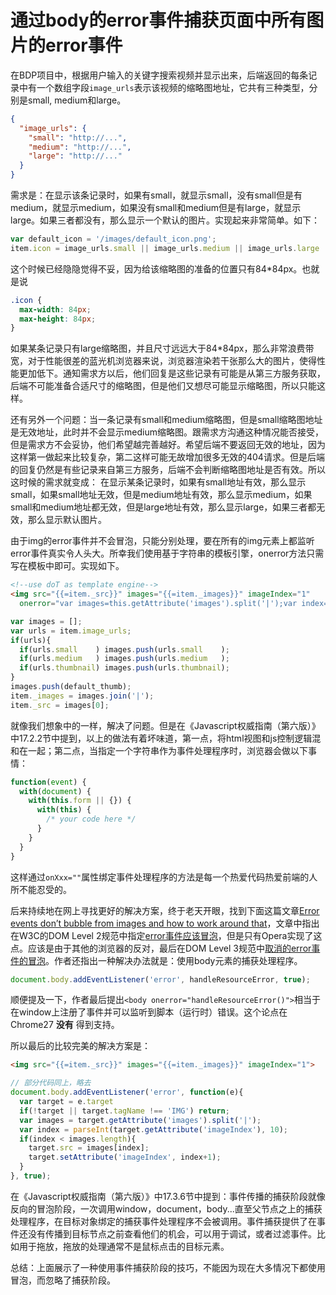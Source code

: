 通过body的error事件捕获页面中所有图片的error事件
===
在BDP项目中，根据用户输入的关键字搜索视频并显示出来，后端返回的每条记录中有一个数组字段`image_urls`表示该视频的缩略图地址，它共有三种类型，分别是small, medium和large。
```json
{
  "image_urls": {
    "small": "http://...",
    "medium": "http://...",
    "large": "http://..."
  }
}
```
需求是：在显示该条记录时，如果有small，就显示small，没有small但是有medium，就显示medium，如果没有small和medium但是有large，就显示large。如果三者都没有，那么显示一个默认的图片。实现起来非常简单。如下：
```js
var default_icon = '/images/default_icon.png';
item.icon = image_urls.small || image_urls.medium || image_urls.large || default_icon;
```
这个时候已经隐隐觉得不妥，因为给该缩略图的准备的位置只有84*84px。也就是说
```css
.icon {
  max-width: 84px;
  max-height: 84px;
}
```
如果某条记录只有large缩略图，并且尺寸远远大于84*84px，那么非常浪费带宽，对于性能很差的蓝光机浏览器来说，浏览器渲染若干张那么大的图片，使得性能更加低下。通知需求方以后，他们回复是这些记录有可能是从第三方服务获取，后端不可能准备合适尺寸的缩略图，但是他们又想尽可能显示缩略图，所以只能这样。  

还有另外一个问题：当一条记录有small和medium缩略图，但是small缩略图地址是无效地址，此时并不会显示medium缩略图。跟需求方沟通这种情况能否接受，但是需求方不会妥协，他们希望越完善越好。希望后端不要返回无效的地址，因为这样第一做起来比较复杂，第二这样可能无故增加很多无效的404请求。但是后端的回复仍然是有些记录来自第三方服务，后端不会判断缩略图地址是否有效。所以这时候的需求就变成：
在显示某条记录时，如果有small地址有效，那么显示small，如果small地址无效，但是medium地址有效，那么显示medium，如果small和medium地址都无效，但是large地址有效，那么显示large，如果三者都无效，那么显示默认图片。  

由于img的error事件并不会冒泡，只能分别处理，要在所有的img元素上都监听error事件真实令人头大。所幸我们使用基于字符串的模板引擎，onerror方法只需写在模板中即可。实现如下。
```html
<!--use doT as template engine-->
<img src="{{=item._src}}" images="{{=item._images}}" imageIndex="1" 
  onerror="var images=this.getAttribute('images').split('|');var index=parseInt(this.getAttribute('imageIndex'),10);if(index<images.length){this.src=images[index];this.setAttribute('imageIndex', index+1)}"/>
```
```js
var images = [];
var urls = item.image_urls;
if(urls){
  if(urls.small    ) images.push(urls.small    );
  if(urls.medium   ) images.push(urls.medium   );
  if(urls.thumbnail) images.push(urls.thumbnail);
}
images.push(default_thumb);
item._images = images.join('|');
item._src = images[0];
```
就像我们想象中的一样，解决了问题。但是在《Javascript权威指南（第六版）》中17.2.2节中提到，以上的做法有着坏味道，第一点，将html视图和js控制逻辑混和在一起；第二点，当指定一个字符串作为事件处理程序时，浏览器会做以下事情：
```js
function(event) {
  with(document) {
    with(this.form || {}) {
      with(this) {
        /* your code here */
      }
    }
  }
}
```
这样通过`onXxx=""`属性绑定事件处理程序的方法是每一个热爱代码热爱前端的人所不能忍受的。  

后来持续地在网上寻找更好的解决方案，终于老天开眼，找到下面这篇文章[Error events don’t bubble from images and how to work around that](http://m.cg/post/30934181934/error-events-dont-bubble-from-images-and-how-to-work)，文章中指出在W3C的DOM Level 2规范中指定[error事件应该冒泡](http://www.w3.org/TR/DOM-Level-2-Events/events.html#Events-eventgroupings-htmlevents)，但是只有Opera实现了这点。应该是由于其他的浏览器的反对，最后在DOM Level 3规范中[取消的error事件的冒泡](http://www.w3.org/TR/DOM-Level-3-Events/#event-type-error)。作者还指出一种解决办法就是：使用body元素的捕获处理程序。
```js
document.body.addEventListener('error', handleResourceError, true);
```
顺便提及一下，作者最后提出`<body onerror="handleResourceError()">`相当于在window上注册了事件并可以监听到脚本（运行时）错误。这个论点在Chrome27 **没有** 得到支持。  

所以最后的比较完美的解决方案是：
```html
<img src="{{=item._src}}" images="{{=item._images}}" imageIndex="1">
```
```js
// 部分代码同上，略去
document.body.addEventListener('error', function(e){
  var target = e.target
  if(!target || target.tagName !== 'IMG') return;
  var images = target.getAttribute('images').split('|');
  var index = parseInt(target.getAttribute('imageIndex'), 10);
  if(index < images.length){
    target.src = images[index];
    target.setAttribute('imageIndex', index+1);
  }
}, true);
```
在《Javascript权威指南（第六版）》中17.3.6节中提到：事件传播的捕获阶段就像反向的冒泡阶段，一次调用window，document，body...直至父节点之上的捕获处理程序，在目标对象绑定的捕获事件处理程序不会被调用。事件捕获提供了在事件还没有传播到目标节点之前查看他们的机会，可以用于调试，或者过滤事件。比如用于拖放，拖放的处理通常不是鼠标点击的目标元素。  

总结：上面展示了一种使用事件捕获阶段的技巧，不能因为现在大多情况下都使用冒泡，而忽略了捕获阶段。